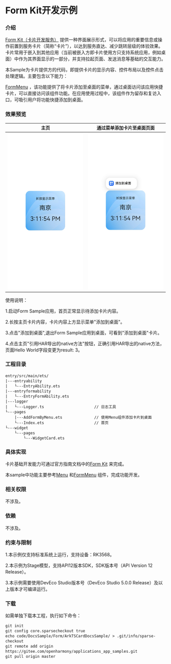 # Form Kit开发示例

### 介绍

[Form Kit（卡片开发服务）](https://gitee.com/openharmony/docs/tree/master/zh-cn/application-dev/form)
提供一种界面展示形式，可以将应用的重要信息或操作前置到服务卡片（简称“卡片”），以达到服务直达、减少跳转层级的体验效果。卡片常用于嵌入到其他应用（当前被嵌入方即卡片使用方只支持系统应用，例如桌面）中作为其界面显示的一部分，并支持拉起页面、发送消息等基础的交互能力。

本Sample为卡片提供方的代码，即提供卡片的显示内容、控件布局以及控件点击处理逻辑。主要包含以下能力：

[FormMenu](https://gitee.com/openharmony/docs/blob/master/zh-cn/application-dev/reference/apis-arkui/arkui-ts/ohos-arkui-advanced-formmenu.md)
，该功能提供了将卡片添加至桌面的菜单，通过桌面访问该应用快捷卡片，可以直接访问该组件功能。在应用使用过程中，该组件作为留存和复访入口，可吸引用户将功能快捷添加到桌面。

### 效果预览

| 主页                         | 通过菜单添加卡片至桌面页面                      |
|----------------------------|------------------------------------|
| ![](screenshots/index.png) | ![](screenshots/addFormByMenu.png) |

使用说明：

1.启动Form Sample应用，首页正常显示待添加卡片内容。

2.长按主页卡片内容，卡片内容上方显示菜单"添加到桌面"。

3.点击"添加到桌面",退出Form Sample应用到桌面，可看到"添加到桌面"卡片。

4.点击主页"引用HAR导出的native方法"按钮，正确引用HAR导出的native方法，页面Hello World字段变更为result: 3。

### 工程目录

```
entry/src/main/ets/                 
|---entryability
|   └---EntryAbility.ets
|---entryformability
|   └---EntryFormAbility.ets                       
|---logger
|   └---Logger.ts                      // 日志工具
└---pages
    |---AddFormByMenu.ets              // 使用Menu组件添加卡片到桌面
    └---Index.ets                      // 首页
└---widget
    └---pages
        └---WidgetCard.ets

```

### 具体实现

卡片基础开发能力可通过官方指南文档中的[Form Kit](https://gitee.com/openharmony/docs/blob/master/zh-cn/application-dev/form/formkit-overview.md)
来完成。

本sample中功能主要参考[Menu](https://gitee.com/openharmony/docs/blob/master/zh-cn/application-dev/reference/apis-arkui/arkui-ts/ts-basic-components-menu.md)
和[FormMenu](https://gitee.com/openharmony/docs/blob/master/zh-cn/application-dev/reference/apis-arkui/arkui-ts/ohos-arkui-advanced-formmenu.md)
组件，完成功能开发。

### 相关权限

不涉及。

### 依赖

不涉及。

### 约束与限制

1.本示例仅支持标准系统上运行，支持设备：RK3568。

2.本示例为Stage模型，支持API12版本SDK，SDK版本号（API Version 12 Release）。

3.本示例需要使用DevEco Studio版本号（DevEco Studio 5.0.0 Release）及以上版本才可编译运行。

### 下载

如需单独下载本工程，执行如下命令：

```shell
git init
git config core.sparsecheckout true
echo code/DocsSample/Form/ArkTSCardDocsSample/ > .git/info/sparse-checkout
git remote add origin https://gitee.com/openharmony/applications_app_samples.git
git pull origin master
```
